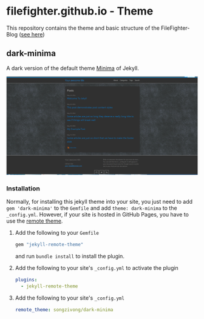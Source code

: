 # filefighter.github.io - Theme
This repository contains the theme and basic structure of the FileFighter-Blog ([see here](https://filefighter.github.io/))

## dark-minima
A dark version of the default theme [Minima](https://github.com/jekyll/minima) of Jekyll.

![](screenshot.png)

### Installation

Normally, for installing this jekyll theme into your site, you just need to add `gem 'dark-minima'` to the `Gemfile` and add `theme: dark-minima` to the `_config.yml`. However, if your site is hosted in GitHub Pages, you have to use the [remote theme](https://github.com/benbalter/jekyll-remote-theme).

1. Add the following to your `Gemfile`

    ```ruby
    gem "jekyll-remote-theme"
    ```

    and run `bundle install` to install the plugin.

2. Add the following to your site's `_config.yml` to activate the plugin

    ```yml
    plugins:
      - jekyll-remote-theme
    ```

3. Add the following to your site's `_config.yml`

    ```yml
    remote_theme: songzivong/dark-minima
    ```